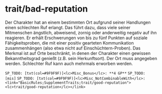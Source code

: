 # trait/bad-reputation

Der Charakter hat an einem bestimmten Ort aufgrund seiner Handlungen einen schlechten Ruf erlangt. Das führt dazu, dass viele seiner Mitmenschen ängstlich, abweisend, zornig oder anderweitig negativ auf ihn reagieren. Er erhält Erschwerungen von bis zu fünf Punkten auf soziale Fähigkeitsproben, die mit einer positiv gearteten Kommunikation zusammenhängen (also etwa nicht auf Einschüchtern-Proben). Das Merkmal ist auf Orte beschränkt, in denen der Charakter einen gewissen Bekanntheitsgrad genießt (z.B. sein Herkunftsort). Der Ort muss angegeben werden. Schlechter Ruf kann auch mehrmals erworben werden.

`SP_TODO: [txt(col=#9F9F9F)]<lc>Misc_Bonus</lc>: **4 GP**`
`SP_TODO: [mis]`
`SP_TODO: [txt(col=#9F9F9F)]<lc>Misc_NotCombinableWith</lc>: <link="BasicRules;SupplementTraits;trait/good-reputation"><lc>trait/good-reputation</lc></link>`